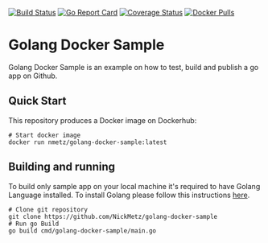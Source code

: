 [![Build Status](https://travis-ci.com/NickMetz/golang-docker-sample.svg?branch=master)](https://travis-ci.com/NickMetz/)
[![Go Report Card](https://goreportcard.com/badge/github.com/NickMetz/golang-docker-sample)](https://goreportcard.com/report/github.com/NickMetz/golang-docker-sample)
[![Coverage Status](https://coveralls.io/repos/github/NickMetz/golang-docker-sample/badge.svg?branch=master)](https://coveralls.io/github/NickMetz/golang-docker-sample?branch=master)
[![Docker Pulls](https://img.shields.io/docker/pulls/nmetz/golang-docker-sample)](https://hub.docker.com/repository/docker/nmetz/golang-docker-sample)

# Golang Docker Sample

Golang Docker Sample is an example on how to test, build and publish a go app on Github.

## Quick Start

This repository produces a Docker image on Dockerhub:
```
# Start docker image
docker run nmetz/golang-docker-sample:latest
```

## Building and running

To build only sample app on your local machine it's required to have Golang Language installed. To install Golang please follow this instructions [here](https://golang.org/doc/install).
```
# Clone git repository
git clone https://github.com/NickMetz/golang-docker-sample
# Run go Build
go build cmd/golang-docker-sample/main.go
```